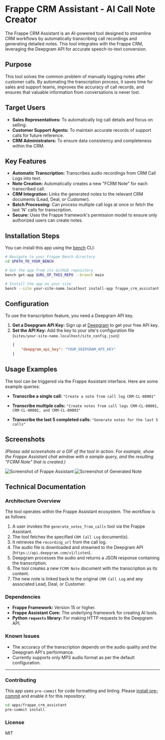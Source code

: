 # Frappe CRM Assistant - AI Call Note Creator

The Frappe CRM Assistant is an AI-powered tool designed to streamline CRM workflows by automatically transcribing call recordings and generating detailed notes. This tool integrates with the Frappe CRM, leveraging the Deepgram API for accurate speech-to-text conversion.

## Purpose

This tool solves the common problem of manually logging notes after customer calls. By automating the transcription process, it saves time for sales and support teams, improves the accuracy of call records, and ensures that valuable information from conversations is never lost.

## Target Users

- **Sales Representatives:** To automatically log call details and focus on selling.
- **Customer Support Agents:** To maintain accurate records of support calls for future reference.
- **CRM Administrators:** To ensure data consistency and completeness within the CRM.

## Key Features

- **Automatic Transcription:** Transcribes audio recordings from CRM Call Logs into text.
- **Note Creation:** Automatically creates a new "FCRM Note" for each transcribed call.
- **CRM Integration:** Links the generated notes to the relevant CRM documents (Lead, Deal, or Customer).
- **Batch Processing:** Can process multiple call logs at once or fetch the last 'N' calls for transcription.
- **Secure:** Uses the Frappe framework's permission model to ensure only authorized users can create notes.

## Installation Steps

You can install this app using the [bench](https://github.com/frappe/bench) CLI:

```bash
# Navigate to your Frappe Bench directory
cd $PATH_TO_YOUR_BENCH

# Get the app from its GitHub repository
bench get-app $URL_OF_THIS_REPO --branch main

# Install the app on your site
bench --site your-site-name.localhost install-app frappe_crm_assistant
```

## Configuration

To use the transcription feature, you need a Deepgram API key.

1.  **Get a Deepgram API Key:** Sign up at [Deepgram](https://deepgram.com/) to get your free API key.
2.  **Set the API Key:** Add the key to your site's configuration file (`sites/your-site-name.localhost/site_config.json`):
    ```json
    {
        "deepgram_api_key": "YOUR_DEEPGRAM_API_KEY"
    }
    ```

## Usage Examples

The tool can be triggered via the Frappe Assistant interface. Here are some example queries:

- **Transcribe a single call:**
  `"Create a note from call log CRM-CL-00001"`

- **Transcribe multiple calls:**
  `"Create notes from call logs CRM-CL-00001, CRM-CL-00002, and CRM-CL-00003"`

- **Transcribe the last 5 completed calls:**
  `"Generate notes for the last 5 calls"`

## Screenshots

*(Please add screenshots or a GIF of the tool in action. For example, show the Frappe Assistant chat window with a sample query, and the resulting "FCRM Note" that is created.)*

![Screenshot of Frappe Assistant](placeholder.png "Frappe Assistant Query")
![Screenshot of Generated Note](placeholder.png "Generated Note")

## Technical Documentation

### Architecture Overview

The tool operates within the Frappe Assistant ecosystem. The workflow is as follows:

1.  A user invokes the `generate_notes_from_calls` tool via the Frappe Assistant.
2.  The tool fetches the specified `CRM Call Log` document(s).
3.  It retrieves the `recording_url` from the call log.
4.  The audio file is downloaded and streamed to the Deepgram API (`https://api.deepgram.com/v1/listen`).
5.  Deepgram processes the audio and returns a JSON response containing the transcription.
6.  The tool creates a new `FCRM Note` document with the transcription as its content.
7.  The new note is linked back to the original `CRM Call Log` and any associated Lead, Deal, or Customer.

### Dependencies

- **Frappe Framework:** Version 15 or higher.
- **Frappe Assistant Core:** The underlying framework for creating AI tools.
- **Python `requests` library:** For making HTTP requests to the Deepgram API.

### Known Issues

- The accuracy of the transcription depends on the audio quality and the Deepgram API's performance.
- Currently supports only MP3 audio format as per the default configuration.

---

### Contributing

This app uses `pre-commit` for code formatting and linting. Please [install pre-commit](https://pre-commit.com/#installation) and enable it for this repository:

```bash
cd apps/frappe_crm_assistant
pre-commit install
```

### License

MIT